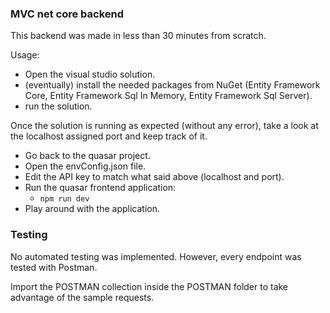 ### MVC net core backend

This backend was made in less than 30 minutes from scratch.

Usage:

- Open the visual studio solution.
- (eventually) install the needed packages from NuGet (Entity Framework Core, Entity Framework Sql In Memory, Entity Framework Sql Server).
- run the solution.

Once the solution is running as expected (without any error), take a look at the localhost assigned port and keep track of it.

- Go back to the quasar project.
- Open the envConfig.json file.
- Edit the API key to match what said above (localhost and port).
- Run the quasar frontend application:
  - `npm run dev`
- Play around with the application.

### Testing

No automated testing was implemented. However, every endpoint was tested with Postman.

Import the POSTMAN collection inside the POSTMAN folder to take advantage of the sample requests.